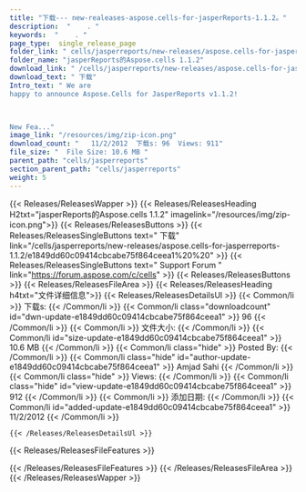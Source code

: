 ```yaml
---
title: "下载--- new-realeases-aspose.cells-for-jasperReports-1.1.2。" 
description:  "    . " 
keywords:  "    . " 
page_type:  single_release_page
folder_link: " cells/jasperreports/new-releases/aspose.cells-for-jasperreports-1.1.2/"
folder_name: "jasperReports的Aspose.cells 1.1.2"
download_link: " /cells/jasperreports/new-releases/aspose.cells-for-jasperreports-1.1.2/e1849dd60c09414cbcabe75f864ceea1"
download_text: " 下载"
Intro_text: " We are
happy to announce Aspose.Cells for JasperReports v1.1.2!

 

New Fea..."
image_link: "/resources/img/zip-icon.png"
download_count: "   11/2/2012  下载s: 96  Views: 911"
file_size: "  File Size: 10.6 MB "
parent_path: "cells/jasperreports"
section_parent_path: "cells/jasperreports"
weight: 5
---
```


{{< Releases/ReleasesWapper >}}
  {{< Releases/ReleasesHeading H2txt="jasperReports的Aspose.cells 1.1.2" imagelink="/resources/img/zip-icon.png">}}
  {{< Releases/ReleasesButtons >}}
    {{< Releases/ReleasesSingleButtons text=" 下载" link="/cells/jasperreports/new-releases/aspose.cells-for-jasperreports-1.1.2/e1849dd60c09414cbcabe75f864ceea1%20%20" >}}
    {{< Releases/ReleasesSingleButtons text=" Support Forum " link="https://forum.aspose.com/c/cells" >}}
  {{< Releases/ReleasesButtons >}}
  {{< Releases/ReleasesFileArea >}}
    {{< Releases/ReleasesHeading h4txt="文件详细信息">}}
    {{< Releases/ReleasesDetailsUl >}}
            {{< Common/li  >}} 下载s: {{< /Common/li >}} 
      {{< Common/li class="downloadcount" id="dwn-update-e1849dd60c09414cbcabe75f864ceea1" >}} 96 {{< /Common/li >}} 
      {{< Common/li  >}} 文件大小: {{< /Common/li >}} 
      {{< Common/li id="size-update-e1849dd60c09414cbcabe75f864ceea1" >}} 10.6 MB {{< /Common/li >}} 
      {{< Common/li  class="hide" >}} Posted By: {{< /Common/li >}} 
      {{< Common/li class="hide" id="author-update-e1849dd60c09414cbcabe75f864ceea1" >}} Amjad Sahi {{< /Common/li >}} 
      {{< Common/li class="hide"  >}} Views: {{< /Common/li >}} 
      {{< Common/li class="hide" id="view-update-e1849dd60c09414cbcabe75f864ceea1" >}} 912 {{< /Common/li >}} 
      {{< Common/li  >}} 添加日期: {{< /Common/li >}} 
      {{< Common/li id="added-update-e1849dd60c09414cbcabe75f864ceea1" >}} 11/2/2012 {{< /Common/li >}} 

    {{< /Releases/ReleasesDetailsUl >}}

  {{< Releases/ReleasesFileFeatures >}}
      
  {{< /Releases/ReleasesFileFeatures >}}
 {{< /Releases/ReleasesFileArea >}}
{{< /Releases/ReleasesWapper >}}


